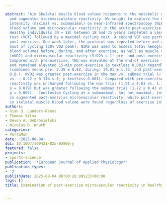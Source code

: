 ---
abstract: 'Aim Skeletal muscle blood volume responds to the metabolic demands of exercise
  and augmented microvasculature reactivity. We sought to explore the effects of exercise
  intensity (maximal vs. submaximal) on near-infrared spectroscopy (NIRS)-derived
  blood volume and microvascular reactivity in the acute post-exercise timeframe.  Methods
  Healthy individuals (N = 18) between 18 and 35 years completed a vascular occlusion
  test (VOT) followed by a maximal cycling test. A second VOT was performed 15-min
  post-exercise. One week later, the protocol was repeated before and after a submaximal
  bout of cycling (60% VO2 peak). NIRS was used to assess total hemoglobin (tHb) (i.e.,
  blood volume) before, during, and after exercise, as well as muscle oxygen consumption
  (mVO2) and microvascular reactivity (StO2% s−1) pre- and post-exercise.  Results
  Compared with pre-exercise, tHb was elevated at the end of exercise (p textless 0.001)
  and remained elevated 15-min post-exercise (p textless 0.001) regardless of trial
  (combined means pre: 5.39 ± 0.82, during: 14.01 ± 1.73, and post-exercise: 10.89 ± 1.24
  O.D.). mVO2 was greater post-exercise in the max vs. submax trial (− 0.36 ± 0.12
  vs. − 0.22 ± 0.11% s−1; p textless 0.001). Compared with pre-exercise, microvascular
  reactivity was unchanged following the max trial (1.91 ± 0.61 vs. 1.71 ± 0.61% s−1;
  p = 0.079) but was greater following the submax trial (1.72 ± 0.43 vs. 1.98 ± 0.59;
  p = 0.007).  Conclusion Cycling at a submaximal, but not maximal, intensity results
  in augmented post-exercise microvascular reactivity, while post-exercise increases
  in skeletal muscle blood volume were found regardless of exercise intensity.'
authors:
- Rian Q. Landers-Ramos
- Thomas Silva
- Devon A. Dobrosielski
- Nicolas D. Knuth
categories:
- PortaMon
date: '2025-08-04'
doi: 10.1007/s00421-025-05906-y
featured: false
projects:
- sports-science
publication: '*European Journal of Applied Physiology*'
publication_types:
- '2'
publishDate: 2025-08-04 08:00:20.995233+00:00
tags: []
title: Examination of post-exercise microvascular reactivity in healthy adults

---
